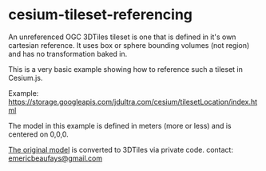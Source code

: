 # cesium-tileset-referencing

An unreferenced OGC 3DTiles tileset is one that is defined in it's own cartesian reference.
It uses box or sphere bounding volumes (not region) and has no transformation baked in.

This is a very basic example showing how to reference such a tileset in Cesium.js.

Example:
https://storage.googleapis.com/jdultra.com/cesium/tilesetLocation/index.html

The model in this example is defined in meters (more or less) and is centered on 0,0,0.

[The original model](https://skfb.ly/o9YHT) is converted to 3DTiles via private code. contact: emericbeaufays@gmail.com
